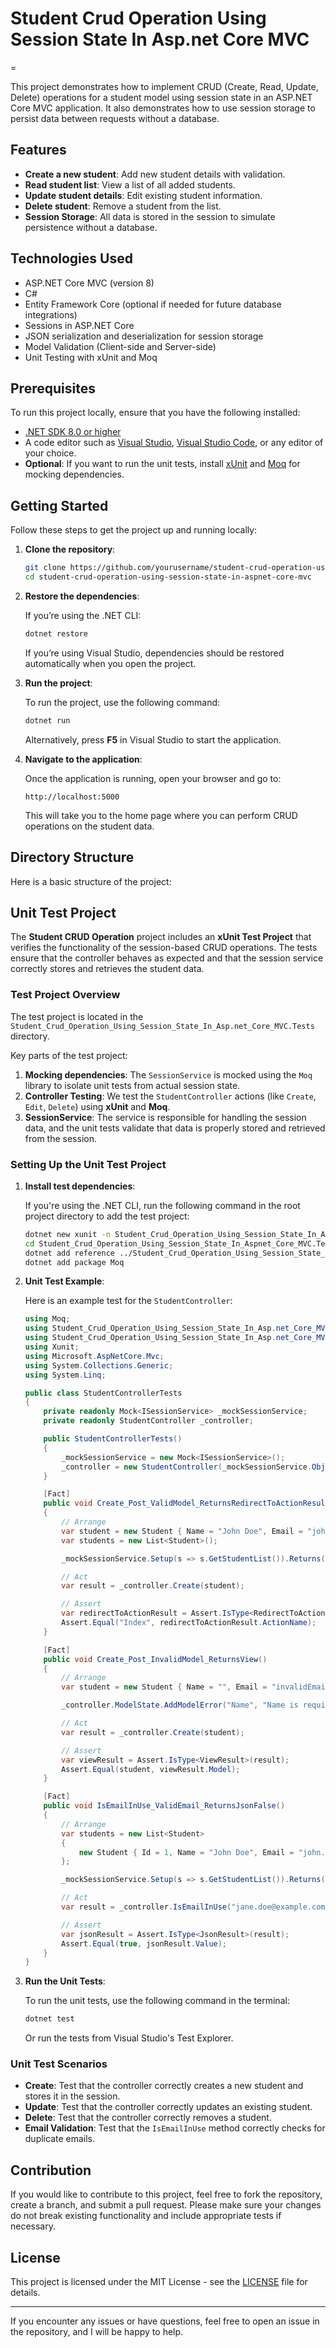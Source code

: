 # Student Crud Operation Using Session State In Asp.net Core MVC
=

This project demonstrates how to implement CRUD (Create, Read, Update, Delete) operations for a student model using session state in an ASP.NET Core MVC application. It also demonstrates how to use session storage to persist data between requests without a database.

## Features

- **Create a new student**: Add new student details with validation.
- **Read student list**: View a list of all added students.
- **Update student details**: Edit existing student information.
- **Delete student**: Remove a student from the list.
- **Session Storage**: All data is stored in the session to simulate persistence without a database.

## Technologies Used

- ASP.NET Core MVC (version 8)
- C#
- Entity Framework Core (optional if needed for future database integrations)
- Sessions in ASP.NET Core
- JSON serialization and deserialization for session storage
- Model Validation (Client-side and Server-side)
- Unit Testing with xUnit and Moq

## Prerequisites

To run this project locally, ensure that you have the following installed:

- [.NET SDK 8.0 or higher](https://dotnet.microsoft.com/download/dotnet)
- A code editor such as [Visual Studio](https://visualstudio.microsoft.com/), [Visual Studio Code](https://code.visualstudio.com/), or any editor of your choice.
- **Optional**: If you want to run the unit tests, install [xUnit](https://xunit.net/) and [Moq](https://github.com/moq/moq4) for mocking dependencies.

## Getting Started

Follow these steps to get the project up and running locally:

1. **Clone the repository**:

    ```bash
    git clone https://github.com/yourusername/student-crud-operation-using-session-state-in-aspnet-core-mvc.git
    cd student-crud-operation-using-session-state-in-aspnet-core-mvc
    ```

2. **Restore the dependencies**:

    If you’re using the .NET CLI:

    ```bash
    dotnet restore
    ```

    If you’re using Visual Studio, dependencies should be restored automatically when you open the project.

3. **Run the project**:

    To run the project, use the following command:

    ```bash
    dotnet run
    ```

    Alternatively, press **F5** in Visual Studio to start the application.

4. **Navigate to the application**:

    Once the application is running, open your browser and go to:

    ```
    http://localhost:5000
    ```

    This will take you to the home page where you can perform CRUD operations on the student data.

## Directory Structure

Here is a basic structure of the project:


## Unit Test Project

The **Student CRUD Operation** project includes an **xUnit Test Project** that verifies the functionality of the session-based CRUD operations. The tests ensure that the controller behaves as expected and that the session service correctly stores and retrieves the student data.

### Test Project Overview

The test project is located in the `Student_Crud_Operation_Using_Session_State_In_Asp.net_Core_MVC.Tests` directory.

Key parts of the test project:

1. **Mocking dependencies**: The `SessionService` is mocked using the `Moq` library to isolate unit tests from actual session state.
2. **Controller Testing**: We test the `StudentController` actions (like `Create`, `Edit`, `Delete`) using **xUnit** and **Moq**.
3. **SessionService**: The service is responsible for handling the session data, and the unit tests validate that data is properly stored and retrieved from the session.

### Setting Up the Unit Test Project

1. **Install test dependencies**:

   If you're using the .NET CLI, run the following command in the root project directory to add the test project:

    ```bash
    dotnet new xunit -n Student_Crud_Operation_Using_Session_State_In_Aspnet_Core_MVC.Tests
    cd Student_Crud_Operation_Using_Session_State_In_Aspnet_Core_MVC.Tests
    dotnet add reference ../Student_Crud_Operation_Using_Session_State_In_Aspnet_Core_MVC
    dotnet add package Moq
    ```

2. **Unit Test Example**:

   Here is an example test for the `StudentController`:

    ```csharp
    using Moq;
    using Student_Crud_Operation_Using_Session_State_In_Asp.net_Core_MVC.Controllers;
    using Student_Crud_Operation_Using_Session_State_In_Asp.net_Core_MVC.Models;
    using Xunit;
    using Microsoft.AspNetCore.Mvc;
    using System.Collections.Generic;
    using System.Linq;

    public class StudentControllerTests
    {
        private readonly Mock<ISessionService> _mockSessionService;
        private readonly StudentController _controller;

        public StudentControllerTests()
        {
            _mockSessionService = new Mock<ISessionService>();
            _controller = new StudentController(_mockSessionService.Object);
        }

        [Fact]
        public void Create_Post_ValidModel_ReturnsRedirectToActionResult()
        {
            // Arrange
            var student = new Student { Name = "John Doe", Email = "john.doe@example.com" };
            var students = new List<Student>();

            _mockSessionService.Setup(s => s.GetStudentList()).Returns(students);

            // Act
            var result = _controller.Create(student);

            // Assert
            var redirectToActionResult = Assert.IsType<RedirectToActionResult>(result);
            Assert.Equal("Index", redirectToActionResult.ActionName);
        }

        [Fact]
        public void Create_Post_InvalidModel_ReturnsView()
        {
            // Arrange
            var student = new Student { Name = "", Email = "invalidEmail" }; // Invalid data

            _controller.ModelState.AddModelError("Name", "Name is required");

            // Act
            var result = _controller.Create(student);

            // Assert
            var viewResult = Assert.IsType<ViewResult>(result);
            Assert.Equal(student, viewResult.Model);
        }

        [Fact]
        public void IsEmailInUse_ValidEmail_ReturnsJsonFalse()
        {
            // Arrange
            var students = new List<Student>
            {
                new Student { Id = 1, Name = "John Doe", Email = "john.doe@example.com" }
            };

            _mockSessionService.Setup(s => s.GetStudentList()).Returns(students);

            // Act
            var result = _controller.IsEmailInUse("jane.doe@example.com");

            // Assert
            var jsonResult = Assert.IsType<JsonResult>(result);
            Assert.Equal(true, jsonResult.Value);
        }
    }
    ```

3. **Run the Unit Tests**:

   To run the unit tests, use the following command in the terminal:

    ```bash
    dotnet test
    ```

   Or run the tests from Visual Studio's Test Explorer.

### Unit Test Scenarios

- **Create**: Test that the controller correctly creates a new student and stores it in the session.
- **Update**: Test that the controller correctly updates an existing student.
- **Delete**: Test that the controller correctly removes a student.
- **Email Validation**: Test that the `IsEmailInUse` method correctly checks for duplicate emails.

## Contribution

If you would like to contribute to this project, feel free to fork the repository, create a branch, and submit a pull request. Please make sure your changes do not break existing functionality and include appropriate tests if necessary.

## License

This project is licensed under the MIT License - see the [LICENSE](LICENSE) file for details.

---

If you encounter any issues or have questions, feel free to open an issue in the repository, and I will be happy to help.

